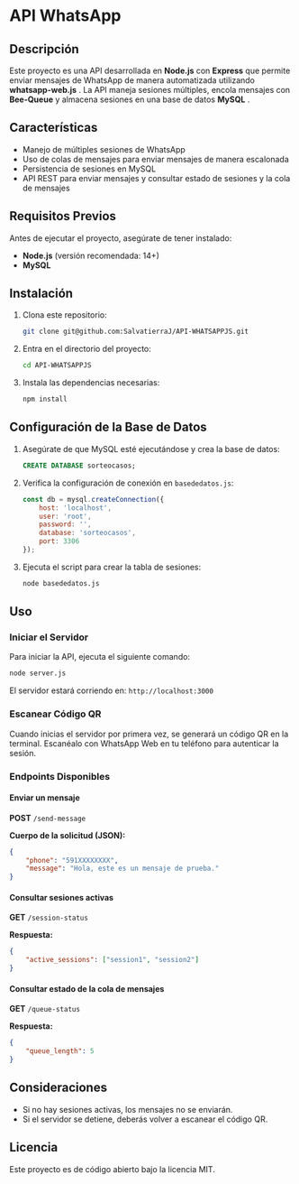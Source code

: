 # API WhatsApp

## Descripción

Este proyecto es una API desarrollada en **Node.js** con **Express** que permite enviar mensajes de WhatsApp de manera automatizada utilizando  **whatsapp-web.js** . La API maneja sesiones múltiples, encola mensajes con **Bee-Queue** y almacena sesiones en una base de datos  **MySQL** .

## Características

* Manejo de múltiples sesiones de WhatsApp
* Uso de colas de mensajes para enviar mensajes de manera escalonada
* Persistencia de sesiones en MySQL
* API REST para enviar mensajes y consultar estado de sesiones y la cola de mensajes

## Requisitos Previos

Antes de ejecutar el proyecto, asegúrate de tener instalado:

* **Node.js** (versión recomendada: 14+)
* **MySQL**

## Instalación

1. Clona este repositorio:
   ```sh
   git clone git@github.com:SalvatierraJ/API-WHATSAPPJS.git
   ```
2. Entra en el directorio del proyecto:
   ```sh
   cd API-WHATSAPPJS
   ```
3. Instala las dependencias necesarias:
   ```sh
   npm install
   ```

## Configuración de la Base de Datos

1. Asegúrate de que MySQL esté ejecutándose y crea la base de datos:
   ```sql
   CREATE DATABASE sorteocasos;
   ```
2. Verifica la configuración de conexión en `basededatos.js`:
   ```js
   const db = mysql.createConnection({
       host: 'localhost',
       user: 'root',
       password: '',
       database: 'sorteocasos',
       port: 3306
   });
   ```
3. Ejecuta el script para crear la tabla de sesiones:
   ```sh
   node basededatos.js
   ```

## Uso

### Iniciar el Servidor

Para iniciar la API, ejecuta el siguiente comando:

```sh
node server.js
```

El servidor estará corriendo en: `http://localhost:3000`

### Escanear Código QR

Cuando inicias el servidor por primera vez, se generará un código QR en la terminal. Escanéalo con WhatsApp Web en tu teléfono para autenticar la sesión.

### Endpoints Disponibles

#### Enviar un mensaje

**POST** `/send-message`

**Cuerpo de la solicitud (JSON):**

```json
{
    "phone": "591XXXXXXXX",
    "message": "Hola, este es un mensaje de prueba."
}
```

#### Consultar sesiones activas

**GET** `/session-status`

**Respuesta:**

```json
{
    "active_sessions": ["session1", "session2"]
}
```

#### Consultar estado de la cola de mensajes

**GET** `/queue-status`

**Respuesta:**

```json
{
    "queue_length": 5
}
```

## Consideraciones

* Si no hay sesiones activas, los mensajes no se enviarán.
* Si el servidor se detiene, deberás volver a escanear el código QR.

## Licencia

Este proyecto es de código abierto bajo la licencia MIT.
